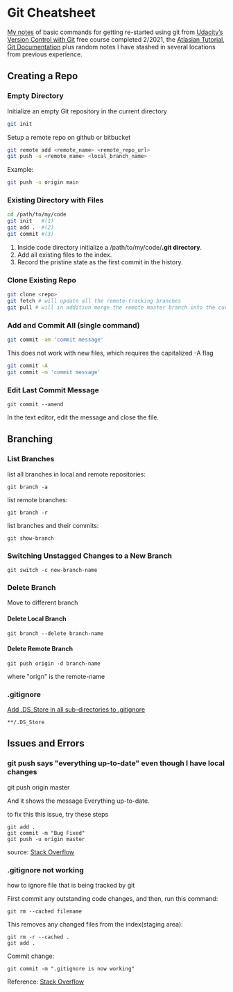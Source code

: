 
# Git Cheatsheet

[My notes](https://rcmadden.github.io/notes/#/git-version-control) of basic commands for getting re-started using git from [Udacity’s Version Control with Git](https://www.udacity.com/course/version-control-with-git--ud123) free course completed 2/2021, the [Atlasian Tutorial](https://www.atlassian.com/git/tutorials), [Git Documentation](https://git-scm.com/docs) plus random notes I have stashed in several locations from previous experience.

## Creating a Repo
### Empty Directory
Initialize an empty Git repository in the current directory
```bash 
git init
```
Setup a remote repo on github or bitbucket
```bash 
git remote add <remote_name> <remote_repo_url>
git push -u <remote_name> <local_branch_name>
```
Example:
```bash 
git push -u origin main
```
### Existing Directory with Files
```bash 
cd /path/to/my/code
git init   #(1)
git add .  #(2)
git commit #(3)
```
1.  Inside code directory initialize a /path/to/my/code/**.git directory**.
2.  Add all existing files to the index.
3.  Record the pristine state as the first commit in the history.

### Clone Existing Repo
```bash
git clone <repo>
git fetch # will update all the remote-tracking branches
git pull # will in addition merge the remote master branch into the current master branch
```
### Add and Commit All (single command) 
```sh
git commit -am 'commit message'
```
This does not work with new files, which requires the capitalized -A flag
```sh 
git commit -A
git commit -m 'commit message'
```

### Edit Last Commit Message
```
git commit --amend
```
In the text editor, edit the message and close the file.

## Branching

### List Branches
list all branches in local and remote repositories:
``` 
git branch -a 
```
list remote branches:
``` 
git branch -r
```
list branches and their commits:
``` 
git show-branch
```


### Switching Unstagged Changes to a New Branch
``` 
git switch -c new-branch-name
```

### Delete Branch
Move to different branch
#### Delete Local Branch
``` 
git branch --delete branch-name
```
#### Delete Remote Branch
```
git push origin -d branch-name
```
where "orign" is the remote-name


### .gitignore

[Add .DS_Store in all sub-directories to .gitignore](https://gist.github.com/rcmadden/ed57a253474c833eba01f7eaca6ec374#file-add-ds_store-into-gitignore-for-the-sub-directory-md)
```
**/.DS_Store
```

## Issues and Errors
### git push says "everything up-to-date" even though I have local changes

git push origin master

And it shows the message Everything up-to-date.

to fix this this issue, try these steps

```
git add .
git commit -m "Bug Fixed"
git push -u origin master
```
source: [Stack Overflow](https://stackoverflow.com/questions/999907/git-push-says-everything-up-to-date-even-though-i-have-local-changes 
)

### .gitignore not working
how to ignore file that is being tracked by git

First commit any outstanding code changes, and then, run this command:
```
git rm --cached filename
```
This removes any changed files from the index(staging area):
```
git rm -r --cached .
git add .
```
Commit change:
```
git commit -m ".gitignore is now working"
```

Reference: [Stack Overflow](https://stackoverflow.com/questions/25436312/gitignore-not-working)
